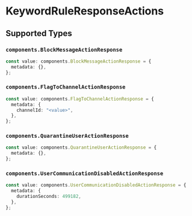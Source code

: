 # KeywordRuleResponseActions


## Supported Types

### `components.BlockMessageActionResponse`

```typescript
const value: components.BlockMessageActionResponse = {
  metadata: {},
};
```

### `components.FlagToChannelActionResponse`

```typescript
const value: components.FlagToChannelActionResponse = {
  metadata: {
    channelId: "<value>",
  },
};
```

### `components.QuarantineUserActionResponse`

```typescript
const value: components.QuarantineUserActionResponse = {
  metadata: {},
};
```

### `components.UserCommunicationDisabledActionResponse`

```typescript
const value: components.UserCommunicationDisabledActionResponse = {
  metadata: {
    durationSeconds: 499182,
  },
};
```

